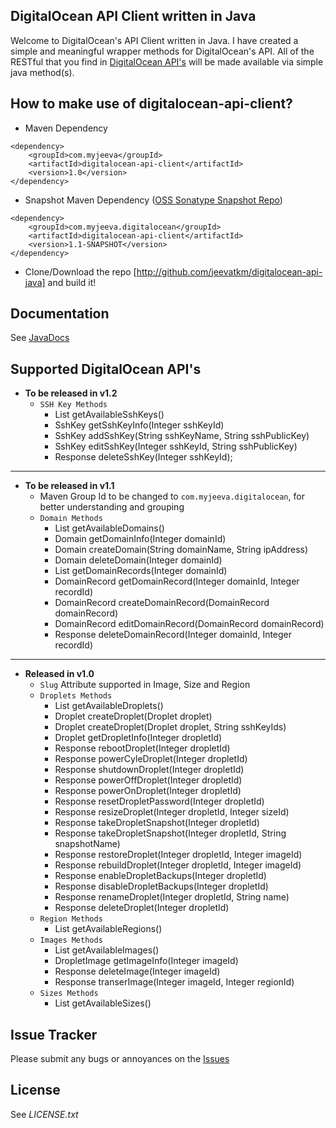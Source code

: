 DigitalOcean API Client written in Java
---------------------------------------

Welcome to DigitalOcean's API Client written in Java. I have created a simple and meaningful wrapper methods for DigitalOcean's API. All of the RESTful that you find in [DigitalOcean API's][1] will be made available via simple java method(s).


How to make use of digitalocean-api-client?
------------------------------------
* Maven Dependency
<pre><code>&lt;dependency>
    &lt;groupId>com.myjeeva&lt;/groupId>
    &lt;artifactId>digitalocean-api-client&lt;/artifactId>
    &lt;version>1.0&lt;/version>
&lt;/dependency></code></pre>

* Snapshot Maven Dependency ([OSS Sonatype Snapshot Repo][4])
<pre><code>&lt;dependency>
    &lt;groupId>com.myjeeva.digitalocean&lt;/groupId>
    &lt;artifactId>digitalocean-api-client&lt;/artifactId>
    &lt;version>1.1-SNAPSHOT&lt;/version>
&lt;/dependency></code></pre>


* Clone/Download the repo [http://github.com/jeevatkm/digitalocean-api-java] and build it!


Documentation
-------------

See [JavaDocs][2]

Supported DigitalOcean API's
----------------------------

* **To be released in v1.2**
    * `SSH Key Methods`
        * List<SshKey> getAvailableSshKeys()
        * SshKey getSshKeyInfo(Integer sshKeyId)
        * SshKey addSshKey(String sshKeyName, String sshPublicKey)
        * SshKey editSshKey(Integer sshKeyId, String sshPublicKey)
        * Response deleteSshKey(Integer sshKeyId);

* * *

* **To be released in v1.1**
	* Maven Group Id to be changed to <code>com.myjeeva.digitalocean</code>, for better understanding and grouping
    * `Domain Methods` 
        * List<Domain> getAvailableDomains()
        * Domain getDomainInfo(Integer domainId)
        * Domain createDomain(String domainName, String ipAddress)
        * Domain deleteDomain(Integer domainId)
        * List<DomainRecord> getDomainRecords(Integer domainId)
        * DomainRecord getDomainRecord(Integer domainId, Integer recordId)
        * DomainRecord createDomainRecord(DomainRecord domainRecord)
        * DomainRecord editDomainRecord(DomainRecord domainRecord)
        * Response deleteDomainRecord(Integer domainId, Integer recordId) 

* * *

* **Released in v1.0**
	* <code>Slug</code> Attribute supported in Image, Size and Region
    * `Droplets Methods`
        * List<Droplet> getAvailableDroplets()
        * Droplet createDroplet(Droplet droplet)
        * Droplet createDroplet(Droplet droplet, String sshKeyIds)
        * Droplet getDropletInfo(Integer dropletId)
        * Response rebootDroplet(Integer dropletId)
        * Response powerCyleDroplet(Integer dropletId)
        * Response shutdownDroplet(Integer dropletId)
        * Response powerOffDroplet(Integer dropletId)
        * Response powerOnDroplet(Integer dropletId)
        * Response resetDropletPassword(Integer dropletId)
        * Response resizeDroplet(Integer dropletId, Integer sizeId)
        * Response takeDropletSnapshot(Integer dropletId)
        * Response takeDropletSnapshot(Integer dropletId, String snapshotName)
        * Response restoreDroplet(Integer dropletId, Integer imageId)
        * Response rebuildDroplet(Integer dropletId, Integer imageId)
        * Response enableDropletBackups(Integer dropletId)
        * Response disableDropletBackups(Integer dropletId)
        * Response renameDroplet(Integer dropletId, String name)
        * Response deleteDroplet(Integer dropletId)
    * `Region Methods`
        * List<Region> getAvailableRegions()
    * `Images Methods`
        * List<DropletImage> getAvailableImages()
        * DropletImage getImageInfo(Integer imageId)
        * Response deleteImage(Integer imageId)
        * Response transerImage(Integer imageId, Integer regionId)
    * `Sizes Methods` 
        * List<DropletSize> getAvailableSizes()	


Issue Tracker
-------------

Please submit any bugs or annoyances on the [Issues][3]

License
-------

See *LICENSE.txt*


[1]: https://api.digitalocean.com/
[2]: http://docs.myjeeva.com/javadoc/digitalocean-api-client/1.0/
[3]: https://github.com/jeevatkm/digitalocean-api-java/issues
[4]: https://oss.sonatype.org/content/repositories/snapshots/